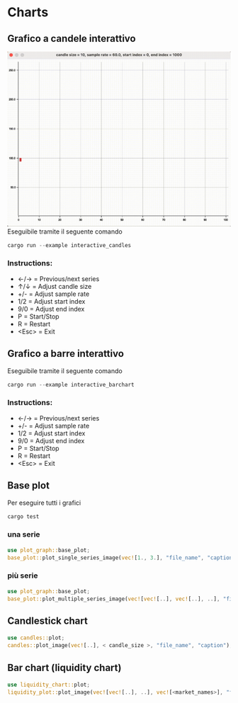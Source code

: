 # Charts

## Grafico a candele interattivo

![gif architettura](./images/candles.gif)
Eseguibile tramite il seguente comando

```rust
cargo run --example interactive_candles 
```

### Instructions:

- ←/→ = Previous/next series
- ↑/↓ = Adjust candle size
- +/- = Adjust sample rate
- 1/2 = Adjust start index
- 9/0 = Adjust end index
- P = Start/Stop
- R = Restart
- \<Esc> = Exit

## Grafico a barre interattivo

Eseguibile tramite il seguente comando

```rust
cargo run --example interactive_barchart
```

### Instructions:

- ←/→ = Previous/next series
- +/- = Adjust sample rate
- 1/2 = Adjust start index
- 9/0 = Adjust end index
- P = Start/Stop
- R = Restart
- \<Esc> = Exit

## Base plot

Per eseguire tutti i grafici

```rust
cargo test
```

### una serie

```rust
use plot_graph::base_plot;
base_plot::plot_single_series_image(vec![1., 3.], "file_name", "caption");
```

### più serie

```rust
use plot_graph::base_plot;
base_plot::plot_multiple_series_image(vec![vec![..], vec![..], ..], "file_name", "caption");
```

## Candlestick chart

```rust
use candles::plot;
candles::plot_image(vec![..], < candle_size >, "file_name", "caption");
```

## Bar chart (liquidity chart)

```rust
use liquidity_chart::plot;
liquidity_plot::plot_image(vec![vec![..], ..], vec![<market_names>], "file_name");
```
